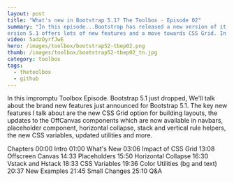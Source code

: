 ```yaml
---
layout: post
title: "What's new in Bootstrap 5.1? The Toolbox - Episode 02"
summary: "In this episode...Bootstrap has released a new version of it's popular front end Framework. V
ersion 5.1 offers lots of new features and a move towards CSS Grid. In this episode, we'll discuss the changes and what they mean to someone who wants to update."
video: 5adzOyrfJwE
hero: /images/toolbox/bootstrap52-tbep02.png
thumb: /images/toolbox/bootstrap52-tbep02_tn.jpg
category: toolbox
tags:
  - thetoolbox
  - github
---
```


In this impromptu Toolbox Episode. Bootstrap 5.1 just dropped, We'll talk about the brand new features just announced for Bootstrap 5.1. The key new features I talk about are the new CSS Grid option for building layouts, the updates to the OffCanvas components which are now available in navbars, placeholder component, horizontal collapse, stack and vertical rule helpers, the new CSS variables, updated utilities and more.

Chapters
00:00 Intro
01:00 What's New
03:06 Impact of CSS Grid
13:08 Offscreen Canvas
14:33 Placeholders
15:50 Horizontal Collapse
16:30 Vstack and Hstack
18:33 CSS Variables
19:36 Color Utilities (bg and text)
20:37 New Examples
21:45 Small Changes
25:10 Q&A
